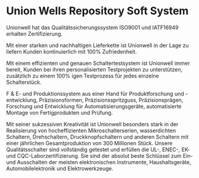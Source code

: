 # Union Wells Repository Soft System

Unionwell hat das Qualitätssicherungssystem ISO9001 und IATF16949 erhalten
Zertifizierung.

Mit einer starken und nachhaltigen Lieferkette ist Unionwell in der Lage zu liefern
Kunden kontinuierlich mit 100% Zufriedenheit.

Mit einem effizienten und genauen Schaltertestsystem ist Unionwell immer bereit, Kunden bei ihren personalisierten Testprojekten zu unterstützen, zusätzlich zu einem 100% igen Testprozess für jedes einzelne Schalterstück.

F & E- und Produktionssystem aus einer Hand für Produktforschung und -entwicklung, Präzisionsformen, Präzisionsspritzguss, Präzisionsprägen, Forschung und Entwicklung für Automatisierungsgeräte, automatisierte Montage von Fertigprodukten und Prüfung.

Mit seiner sukzessiven Kreativität ist Unionwell besonders stark in der Realisierung von hocheffizienten Mikroschalterserien, wasserdichten Schaltern, Drehschaltern, Druckknopfschaltern und anderen Schaltern mit einer jährlichen Gesamtproduktion von 300 Millionen Stück. Unsere Qualitätsschalter sind vollständig getestet und erfüllen die UL-, ENEC-, EK- und CQC-Laborzertifizierung. Sie sind der absolut beste Schlüssel zum Ein- und Ausschalten der meisten elektronischen Instrumente, Haushaltsgeräte, Automobilelektronik und Elektrowerkzeuge.
